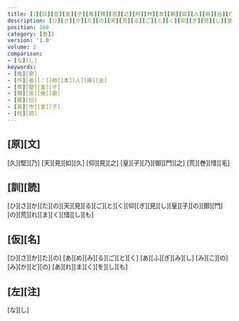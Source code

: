 ```yaml
---
title: [（][日][並][皇][子][尊][殯][宮][之][時][柿][本][朝][臣][人][麻][呂][作][歌][一][首][[并][短][歌]][）][反][歌][二][首]
description: [ひ][さ][か][た][の][天][見][る][ご][と][く][仰][ぎ][見][し][皇][子][の][御][門][の][荒][れ][ま][く][惜][し][も]
position: 168
category: [巻]2
version: '1.0'
volume: 2
comparison:
- [な][し]
keywords:
- [挽][歌]
- [作][者][：][柿][本][人][麻][呂]
- [草][壁][皇][子]
- [殯][宮][挽][歌]
- [異][伝]
- [高][市][皇][子]
- [枕][詞]
---
```


## [原][文]

[久][堅][乃] [天][見][如][久] [仰][見][之] [皇][子][乃][御][門][之] [荒][巻][惜][毛]

## [訓][読]

[ひ][さ][か][た][の][天][見][る][ご][と][く][仰][ぎ][見][し][皇][子][の][御][門][の][荒][れ][ま][く][惜][し][も]

## [仮][名]

[ひ][さ][か][た][の] [あ][め][み][る][ご][と][く] [あ][ふ][ぎ][み][し] [み][こ][の][み][か][ど][の] [あ][れ][ま][く][を][し][も]

## [左][注]

[な][し]
